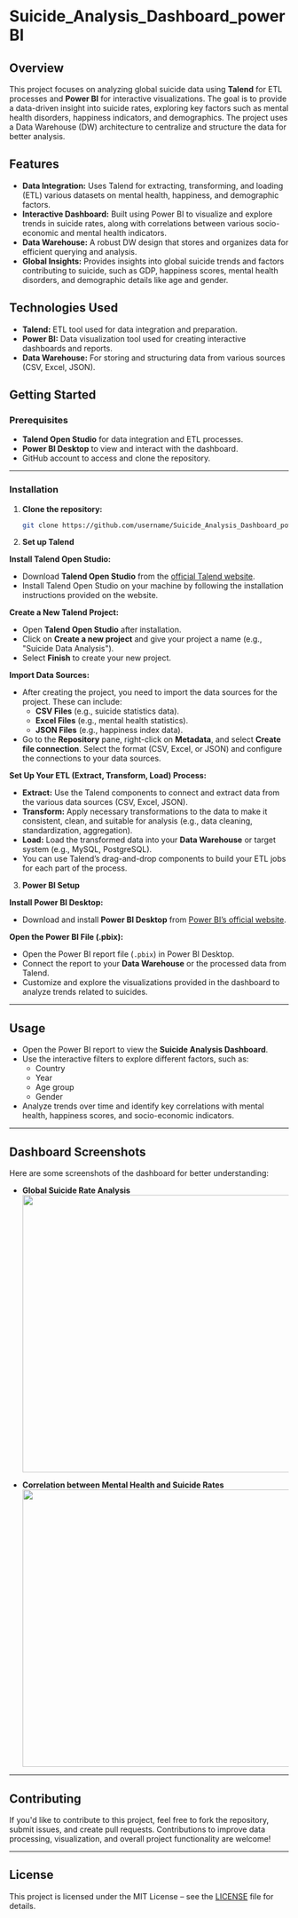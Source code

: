 # Suicide_Analysis_Dashboard_powerBI

## Overview

This project focuses on analyzing global suicide data using **Talend** for ETL processes and **Power BI** for interactive visualizations. The goal is to provide a data-driven insight into suicide rates, exploring key factors such as mental health disorders, happiness indicators, and demographics. The project uses a Data Warehouse (DW) architecture to centralize and structure the data for better analysis.

## Features

- **Data Integration:** Uses Talend for extracting, transforming, and loading (ETL) various datasets on mental health, happiness, and demographic factors.
- **Interactive Dashboard:** Built using Power BI to visualize and explore trends in suicide rates, along with correlations between various socio-economic and mental health indicators.
- **Data Warehouse:** A robust DW design that stores and organizes data for efficient querying and analysis.
- **Global Insights:** Provides insights into global suicide trends and factors contributing to suicide, such as GDP, happiness scores, mental health disorders, and demographic details like age and gender.

## Technologies Used

- **Talend:** ETL tool used for data integration and preparation.
- **Power BI:** Data visualization tool used for creating interactive dashboards and reports.
- **Data Warehouse:** For storing and structuring data from various sources (CSV, Excel, JSON).

## Getting Started

### Prerequisites

- **Talend Open Studio** for data integration and ETL processes.
- **Power BI Desktop** to view and interact with the dashboard.
- GitHub account to access and clone the repository.
---

### Installation

1. **Clone the repository:**

   ```bash
   git clone https://github.com/username/Suicide_Analysis_Dashboard_powerBI.git

2.  **Set up Talend**

**Install Talend Open Studio:**
   - Download **Talend Open Studio** from the [official Talend website](https://www.talend.com/download/).
   - Install Talend Open Studio on your machine by following the installation instructions provided on the website.

 **Create a New Talend Project:**
   - Open **Talend Open Studio** after installation.
   - Click on **Create a new project** and give your project a name (e.g., "Suicide Data Analysis").
   - Select **Finish** to create your new project.

**Import Data Sources:**
   - After creating the project, you need to import the data sources for the project. These can include:
     - **CSV Files** (e.g., suicide statistics data).
     - **Excel Files** (e.g., mental health statistics).
     - **JSON Files** (e.g., happiness index data).
   - Go to the **Repository** pane, right-click on **Metadata**, and select **Create file connection**. Select the format (CSV, Excel, or JSON) and configure the connections to your data sources.

 **Set Up Your ETL (Extract, Transform, Load) Process:**
   - **Extract:** Use the Talend components to connect and extract data from the various data sources (CSV, Excel, JSON).
   - **Transform:** Apply necessary transformations to the data to make it consistent, clean, and suitable for analysis (e.g., data cleaning, standardization, aggregation).
   - **Load:** Load the transformed data into your **Data Warehouse** or target system (e.g., MySQL, PostgreSQL).
   - You can use Talend’s drag-and-drop components to build your ETL jobs for each part of the process.



3. **Power BI Setup**

**Install Power BI Desktop:**
   - Download and install **Power BI Desktop** from [Power BI’s official website](https://powerbi.microsoft.com/downloads/).

**Open the Power BI File (.pbix):**
   - Open the Power BI report file (`.pbix`) in Power BI Desktop.
   - Connect the report to your **Data Warehouse** or the processed data from Talend.
   - Customize and explore the visualizations provided in the dashboard to analyze trends related to suicides.

---

## Usage

- Open the Power BI report to view the **Suicide Analysis Dashboard**.
- Use the interactive filters to explore different factors, such as:
  - Country
  - Year
  - Age group
  - Gender
- Analyze trends over time and identify key correlations with mental health, happiness scores, and socio-economic indicators.

---

## Dashboard Screenshots

Here are some screenshots of the dashboard for better understanding:

- **Global Suicide Rate Analysis**
  <img src="Images/dash1.jpeg" width="500"/>

- **Correlation between Mental Health and Suicide Rates**
    <img src="Images/dash2.jpeg" width="500"/>


---

## Contributing

If you'd like to contribute to this project, feel free to fork the repository, submit issues, and create pull requests. Contributions to improve data processing, visualization, and overall project functionality are welcome!

---

## License

This project is licensed under the MIT License – see the [LICENSE](LICENSE) file for details.

